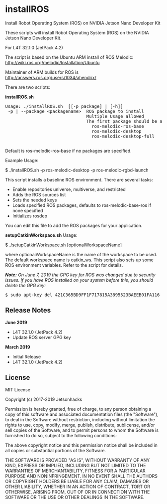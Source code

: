 # installROS
Install Robot Operating System (ROS) on NVIDIA Jetson Nano Developer Kit

These scripts will install Robot Operating System (ROS) on the NVIDIA Jetson Nano Developer Kit.

For L4T 32.1.0 (JetPack 4.2)


The script is based on the Ubuntu ARM install of ROS Melodic: http://wiki.ros.org/melodic/Installation/Ubuntu

Maintainer of ARM builds for ROS is http://answers.ros.org/users/1034/ahendrix/

There are two scripts:

<strong>installROS.sh</strong>
<pre>
Usage: ./installROS.sh  [[-p package] | [-h]]
 -p | --package &lt;packagename&gt;  ROS package to install
                               Multiple Usage allowed
                               The first package should be a base package. One of the following:
                                 ros-melodic-ros-base
                                 ros-melodic-desktop
                                 ros-melodic-desktop-full
 </pre>
 
Default is ros-melodic-ros-base if no packages are specified.

Example Usage:

$ ./installROS.sh -p ros-melodic-desktop -p ros-melodic-rgbd-launch

This script installs a baseline ROS environment. There are several tasks:

<ul>
<li>Enable repositories universe, multiverse, and restricted</li>
<li>Adds the ROS sources list</li>
<li>Sets the needed keys</li>
<li>Loads specified ROS packages, defaults to ros-melodic-base-ros if none specified</li>
<li>Initializes rosdep</li>
</ul>

You can edit this file to add the ROS packages for your application. 

<strong>setupCatkinWorkspace.sh</strong>
Usage:

$ ./setupCatkinWorkspace.sh [optionalWorkspaceName]

where optionalWorkspaceName is the name of the workspace to be used. The default workspace name is catkin_ws. This script also sets up some ROS environment variables. Refer to the script for details.

<em><b>Note:</b> On June 7, 2019 the GPG key for ROS was changed due to security issues. If you have ROS installed on your system before this, you should delete the GPG key:</em>
 
<pre>
$ sudo apt-key del 421C365BD9FF1F717815A3895523BAEEB01FA116
</pre> 


## Release Notes
<strong>June 2019</strong>
* L4T 32.1.0 (JetPack 4.2)
* Update ROS server GPG key

<strong>March 2019</strong>
* Initial Release
* L4T 32.1.0 (JetPack 4.2)


## License
MIT License

Copyright (c) 2017-2019 Jetsonhacks

Permission is hereby granted, free of charge, to any person obtaining a copy
of this software and associated documentation files (the "Software"), to deal
in the Software without restriction, including without limitation the rights
to use, copy, modify, merge, publish, distribute, sublicense, and/or sell
copies of the Software, and to permit persons to whom the Software is
furnished to do so, subject to the following conditions:

The above copyright notice and this permission notice shall be included in all
copies or substantial portions of the Software.

THE SOFTWARE IS PROVIDED "AS IS", WITHOUT WARRANTY OF ANY KIND, EXPRESS OR
IMPLIED, INCLUDING BUT NOT LIMITED TO THE WARRANTIES OF MERCHANTABILITY,
FITNESS FOR A PARTICULAR PURPOSE AND NONINFRINGEMENT. IN NO EVENT SHALL THE
AUTHORS OR COPYRIGHT HOLDERS BE LIABLE FOR ANY CLAIM, DAMAGES OR OTHER
LIABILITY, WHETHER IN AN ACTION OF CONTRACT, TORT OR OTHERWISE, ARISING FROM,
OUT OF OR IN CONNECTION WITH THE SOFTWARE OR THE USE OR OTHER DEALINGS IN THE
SOFTWARE.
 
